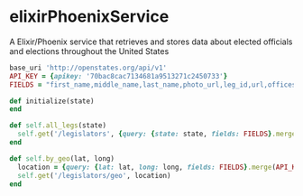 # elixirPhoenixService
A Elixir/Phoenix service that retrieves and stores data about elected officials and elections throughout the United States

```ruby
base_uri 'http://openstates.org/api/v1'
API_KEY = {apikey: '70bac8cac7134681a9513271c2450733'}
FIELDS = "first_name,middle_name,last_name,photo_url,leg_id,url,offices"

def initialize(state)
end

def self.all_legs(state)
  self.get('/legislators', {query: {state: state, fields: FIELDS}.merge(API_KEY)})
end

def self.by_geo(lat, long)
  location = {query: {lat: lat, long: long, fields: FIELDS}.merge(API_KEY)}
  self.get('/legislators/geo', location)
end
```
